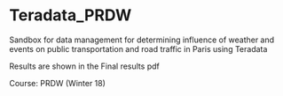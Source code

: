 # Teradata_PRDW
Sandbox for data management for determining influence of weather and events on public transportation and road traffic in Paris using Teradata

Results are shown in the Final results pdf

Course: PRDW (Winter 18)

